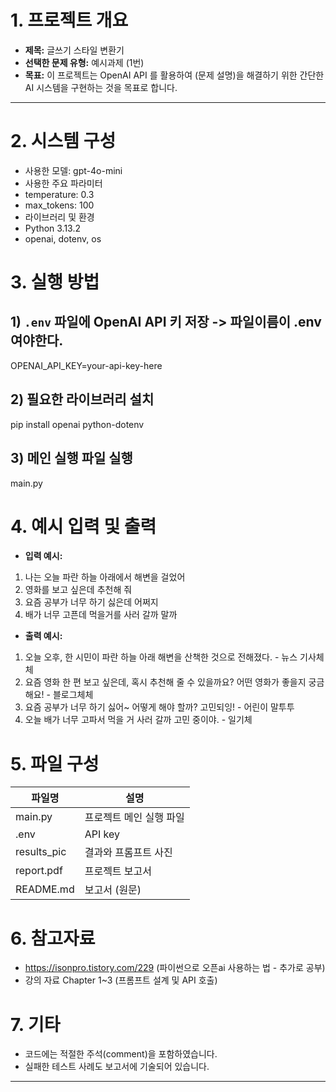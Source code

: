 # 1. 프로젝트 개요
- **제목:** 글쓰기 스타일 변환기
- **선택한 문제 유형:** 예시과제 (1번)
- **목표:** 이 프로젝트는 OpenAI API 를 활용하여 (문제 설명)을 해결하기 위한 간단한 AI 
시스템을 구현하는 것을 목표로 합니다.

---

# 2. 시스템 구성
- 사용한 모델: gpt-4o-mini
- 사용한 주요 파라미터
 - temperature: 0.3
 - max_tokens: 100
- 라이브러리 및 환경
 - Python 3.13.2
 - openai, dotenv, os

# 3. 실행 방법
## 1) `.env` 파일에 OpenAI API 키 저장 -> 파일이름이 .env여야한다.
 OPENAI_API_KEY=your-api-key-here
## 2) 필요한 라이브러리 설치
 pip install openai python-dotenv
## 3) 메인 실행 파일 실행
 main.py

# 4. 예시 입력 및 출력
- **입력 예시:**
 1. 나는 오늘 파란 하늘 아래에서 해변을 걸었어
 2. 영화를 보고 싶은데 추천해 줘
 3. 요즘 공부가 너무 하기 싫은데 어쩌지
 4. 배가 너무 고픈데 먹을거를 사러 갈까 말까

- **출력 예시:**
 1. 오늘 오후, 한 시민이 파란 하늘 아래 해변을 산책한 것으로 전해졌다. - 뉴스 기사체체
 2. 요즘 영화 한 편 보고 싶은데, 혹시 추천해 줄 수 있을까요? 어떤 영화가 좋을지 궁금해요! - 블로그체체
 3. 요즘 공부가 너무 하기 싫어~ 어떻게 해야 할까? 고민되잉! - 어린이 말투투
 4. 오늘 배가 너무 고파서 먹을 거 사러 갈까 고민 중이야. - 일기체
 

# 5. 파일 구성
| 파일명 | 설명 |
|--------|------|
| main.py | 프로젝트 메인 실행 파일 |
| .env | API key |
| results_pic | 결과와 프롬프트 사진 |
| report.pdf | 프로젝트 보고서 |
| README.md | 보고서 (원문) |

# 6. 참고자료
- https://isonpro.tistory.com/229 (파이썬으로 오픈ai 사용하는 법 - 추가로 공부)
- 강의 자료 Chapter 1~3 (프롬프트 설계 및 API 호출)

# 7. 기타
- 코드에는 적절한 주석(comment)을 포함하였습니다.
- 실패한 테스트 사례도 보고서에 기술되어 있습니다.

---